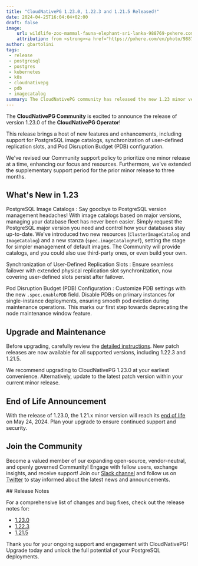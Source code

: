 ```yaml
---
title: "CloudNativePG 1.23.0, 1.22.3 and 1.21.5 Released!"
date: 2024-04-25T16:04:04+02:00
draft: false
image:
    url: wildlife-zoo-mammal-fauna-elephant-sri-lanka-988769-pxhere.com.jpg
    attribution: from <strong><a href="https://pxhere.com/en/photo/988769?utm_content=clipUser&utm_medium=referral&utm_source=pxhere">PxHere</a></strong>
author: gbartolini
tags:
 - release
 - postgresql
 - postgres
 - kubernetes
 - k8s
 - cloudnativepg
 - pdb
 - imagecatalog
summary: The CloudNativePG community has released the new 1.23 minor version and a new update for the supported 1.22 and 1.21 versions of the CloudNativePG operator.
---
```

The **CloudNativePG Community** is excited to announce the release of version
1.23.0 of the **CloudNativePG Operator**!

This release brings a host of new features and enhancements, including support
for PostgreSQL image catalogs, synchronization of user-defined replication
slots, and Pod Disruption Budget (PDB) configuration.

We've revised our Community support policy to prioritize one minor release at a
time, enhancing our focus and resources. Furthermore, we've extended the
supplementary support period for the prior minor release to three months.

## What's New in 1.23

PostgreSQL Image Catalogs
:   Say goodbye to PostgreSQL version management headaches! With image catalogs
    based on major versions, managing your database fleet has never been easier.
    Simply request the PostgreSQL major version you need and control how your
    databases stay up-to-date. We've introduced two new resources
    (`ClusterImageCatalog` and `ImageCatalog`) and a new stanza
    (`spec.imageCatalogRef`), setting the stage for simpler management of default images.
    The Community will provide catalogs, and you could also use third-party ones,
    or even build your own.

Synchronization of User-Defined Replication Slots
:   Ensure seamless failover with extended physical replication slot
    synchronization, now covering user-defined slots persist after failover.

Pod Disruption Budget (PDB) Configuration
:   Customize PDB settings with the new `.spec.enablePDB` field. Disable PDBs
    on primary instances for single-instance deployments, ensuring smooth pod
    eviction during maintenance operations. This marks our first step towards
    deprecating the node maintenance window feature.

## Upgrade and Maintenance

Before upgrading, carefully review the
[detailed instructions](https://cloudnative-pg.io/documentation/current/installation_upgrade/#upgrading-to-1230-1223-or-1215).
New patch releases are now available for all supported versions, including
1.22.3 and 1.21.5.

We recommend upgrading to CloudNativePG 1.23.0 at your earliest convenience.
Alternatively, update to the latest patch version within your current minor
release.

## End of Life Announcement

With the release of 1.23.0, the 1.21.x minor version will reach its [end of
life](https://cloudnative-pg.io/documentation/1.23/supported_releases/#support-status-of-cloudnativepg-releases)
on May 24, 2024. Plan your upgrade to ensure continued support and
security.

## Join the Community

Become a valued member of our expanding open-source, vendor-neutral, and openly
governed Community! Engage with fellow users, exchange insights, and receive
support! Join our [Slack channel](https://cloudnativepg.slack.com/join/shared_invite/zt-237bhehx3-htDW2kz2hKJxEhn1W4VTnw#/shared-invite/email)
and follow us on [Twitter](https://twitter.com/CloudNativePg) to stay informed
about the latest news and announcements.

## Release Notes

For a comprehensive list of changes and bug fixes, check out the release notes
for:

- [1.23.0](https://cloudnative-pg.io/documentation/1.23/release_notes/v1.23/)
- [1.22.3](https://cloudnative-pg.io/documentation/1.22/release_notes/v1.22/)
- [1.21.5](https://cloudnative-pg.io/documentation/1.21/release_notes/v1.21/)

Thank you for your ongoing support and engagement with CloudNativePG! Upgrade
today and unlock the full potential of your PostgreSQL deployments.

<!--
# About CloudNativePG

[CloudNativePG](https://cloudnative-pg.io) stands as a groundbreaking
open-source Kubernetes Operator designed explicitly for PostgreSQL workloads.
Seamlessly orchestrating the entire life cycle of a PostgreSQL cluster,
CloudNativePG takes charge from bootstrapping and configuration to ensuring
high availability, connection routing, and comprehensive backup and disaster
recovery mechanisms.
Leveraging PostgreSQL's native streaming replication, CloudNativePG efficiently
distributes data across pods, nodes, and zones, utilizing standard Kubernetes
patterns. This enables seamless scaling of replicas in a Kubernetes-native
manner, with the operator autonomously and safely reconfiguring replication as
needed.
Originally conceived and supported by [EDB](https://www.enterprisedb.com/),
CloudNativePG represents a paradigm shift in managing PostgreSQL workloads
within Kubernetes environments.

-->
<!--
Tweet
Excited to announce the release of #CloudNativePG versions 1.23.0, 1.22.3, and 1.21.5! 🚀 Update now for new features like image catalogs, user-defined replication slots synchronization, and PDB configuration. Enhance usability and squash bugs with the latest upgrade.

Learn more: https://cloudnative-pg.io/blog/cloudnative-pg-1-23.0-released/!

#PostgreSQL #operator #Kubernetes #databases #postgres

--->
